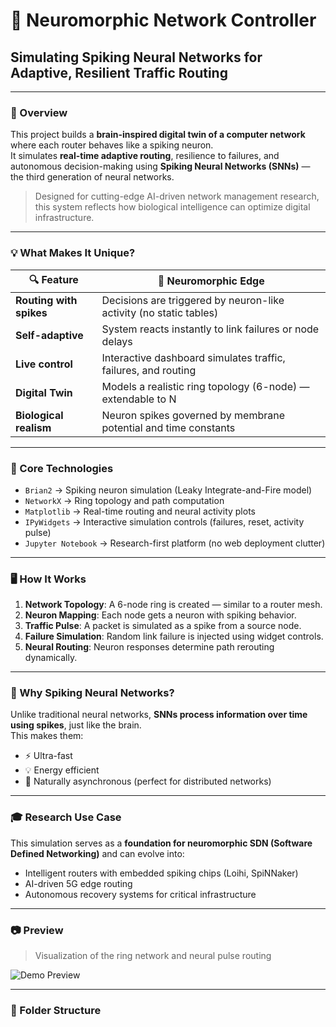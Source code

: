 # 🧠 Neuromorphic Network Controller
## Simulating Spiking Neural Networks for Adaptive, Resilient Traffic Routing

---

### 🔬 Overview

This project builds a **brain-inspired digital twin of a computer network** where each router behaves like a spiking neuron.  
It simulates **real-time adaptive routing**, resilience to failures, and autonomous decision-making using **Spiking Neural Networks (SNNs)** — the third generation of neural networks.

> Designed for cutting-edge AI-driven network management research, this system reflects how biological intelligence can optimize digital infrastructure.

---

### 💡 What Makes It Unique?

| 🔍 Feature | 🧠 Neuromorphic Edge |
|-----------|-----------------------|
| **Routing with spikes** | Decisions are triggered by neuron-like activity (no static tables) |
| **Self-adaptive** | System reacts instantly to link failures or node delays |
| **Live control** | Interactive dashboard simulates traffic, failures, and routing |
| **Digital Twin** | Models a realistic ring topology (6-node) — extendable to N |
| **Biological realism** | Neuron spikes governed by membrane potential and time constants |

---

### 🧪 Core Technologies

- `Brian2` → Spiking neuron simulation (Leaky Integrate-and-Fire model)
- `NetworkX` → Ring topology and path computation
- `Matplotlib` → Real-time routing and neural activity plots
- `IPyWidgets` → Interactive simulation controls (failures, reset, activity pulse)
- `Jupyter Notebook` → Research-first platform (no web deployment clutter)

---

### 🖥️ How It Works

1. **Network Topology**: A 6-node ring is created — similar to a router mesh.
2. **Neuron Mapping**: Each node gets a neuron with spiking behavior.
3. **Traffic Pulse**: A packet is simulated as a spike from a source node.
4. **Failure Simulation**: Random link failure is injected using widget controls.
5. **Neural Routing**: Neuron responses determine path rerouting dynamically.

---

### 🧬 Why Spiking Neural Networks?

Unlike traditional neural networks, **SNNs process information over time using spikes**, just like the brain.  
This makes them:
- ⚡ Ultra-fast
- 💡 Energy efficient
- 🔁 Naturally asynchronous (perfect for distributed networks)

---

### 🎓 Research Use Case

This simulation serves as a **foundation for neuromorphic SDN (Software Defined Networking)** and can evolve into:

- Intelligent routers with embedded spiking chips (Loihi, SpiNNaker)
- AI-driven 5G edge routing
- Autonomous recovery systems for critical infrastructure

---

### 📷 Preview

> Visualization of the ring network and neural pulse routing

![Demo Preview](assets/neuromorphic-routing-demo.gif)

---

### 📁 Folder Structure


